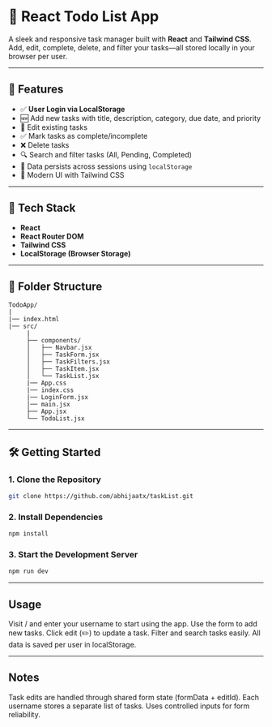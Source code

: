 # 📝 React Todo List App

A sleek and responsive task manager built with **React** and **Tailwind CSS**. Add, edit, complete, delete, and filter your tasks—all stored locally in your browser per user.

---

## 🚀 Features

- ✅ **User Login via LocalStorage**
- 🆕 Add new tasks with title, description, category, due date, and priority
- 📝 Edit existing tasks
- ✅ Mark tasks as complete/incomplete
- ❌ Delete tasks
- 🔍 Search and filter tasks (All, Pending, Completed)
- 💾 Data persists across sessions using `localStorage`
- 🌈 Modern UI with Tailwind CSS

---

## 🔧 Tech Stack

- **React**
- **React Router DOM**
- **Tailwind CSS**
- **LocalStorage (Browser Storage)**

---

## 📁 Folder Structure

```
TodoApp/
|
|── index.html
|── src/
     |
     ├── components/
     │   ├── Navbar.jsx
     │   ├── TaskForm.jsx
     │   ├── TaskFilters.jsx
     │   ├── TaskItem.jsx
     │   └── TaskList.jsx
     |── App.css
     |── index.css
     |── LoginForm.jsx
     │── main.jsx  
     ├── App.jsx
     └── TodoList.jsx
```

---


## 🛠️ Getting Started

### 1. Clone the Repository

```bash
git clone https://github.com/abhijaatx/taskList.git
```

### 2. Install Dependencies
```bash
npm install
```

### 3. Start the Development Server
```bash
npm run dev
```

---

## Usage

Visit / and enter your username to start using the app.
Use the form to add new tasks.
Click edit (✏️) to update a task.
Filter and search tasks easily.
All data is saved per user in localStorage.


---


## Notes

Task edits are handled through shared form state (formData + editId).
Each username stores a separate list of tasks.
Uses controlled inputs for form reliability.





